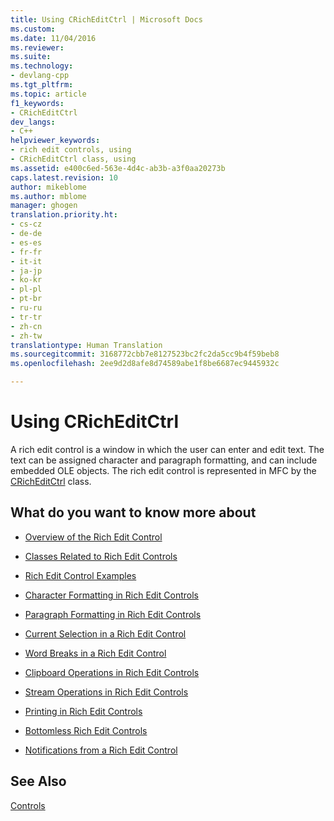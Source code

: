 ```yaml
---
title: Using CRichEditCtrl | Microsoft Docs
ms.custom: 
ms.date: 11/04/2016
ms.reviewer: 
ms.suite: 
ms.technology:
- devlang-cpp
ms.tgt_pltfrm: 
ms.topic: article
f1_keywords:
- CRichEditCtrl
dev_langs:
- C++
helpviewer_keywords:
- rich edit controls, using
- CRichEditCtrl class, using
ms.assetid: e400c6ed-563e-4d4c-ab3b-a3f0aa20273b
caps.latest.revision: 10
author: mikeblome
ms.author: mblome
manager: ghogen
translation.priority.ht:
- cs-cz
- de-de
- es-es
- fr-fr
- it-it
- ja-jp
- ko-kr
- pl-pl
- pt-br
- ru-ru
- tr-tr
- zh-cn
- zh-tw
translationtype: Human Translation
ms.sourcegitcommit: 3168772cbb7e8127523bc2fc2da5cc9b4f59beb8
ms.openlocfilehash: 2ee9d2d8afe8d74589abe1f8be6687ec9445932c

---
```

# Using CRichEditCtrl
A rich edit control is a window in which the user can enter and edit text. The text can be assigned character and paragraph formatting, and can include embedded OLE objects. The rich edit control is represented in MFC by the [CRichEditCtrl](../mfc/reference/cricheditctrl-class.md) class.  
  
## What do you want to know more about  
  
-   [Overview of the Rich Edit Control](../mfc/overview-of-the-rich-edit-control.md)  
  
-   [Classes Related to Rich Edit Controls](../mfc/classes-related-to-rich-edit-controls.md)  
  
-   [Rich Edit Control Examples](../mfc/rich-edit-control-examples.md)  
  
-   [Character Formatting in Rich Edit Controls](../mfc/character-formatting-in-rich-edit-controls.md)  
  
-   [Paragraph Formatting in Rich Edit Controls](../mfc/paragraph-formatting-in-rich-edit-controls.md)  
  
-   [Current Selection in a Rich Edit Control](../mfc/current-selection-in-a-rich-edit-control.md)  
  
-   [Word Breaks in a Rich Edit Control](../mfc/word-breaks-in-rich-edit-controls.md)  
  
-   [Clipboard Operations in Rich Edit Controls](../mfc/clipboard-operations-in-rich-edit-controls.md)  
  
-   [Stream Operations in Rich Edit Controls](../mfc/stream-operations-in-rich-edit-controls.md)  
  
-   [Printing in Rich Edit Controls](../mfc/printing-in-rich-edit-controls.md)  
  
-   [Bottomless Rich Edit Controls](../mfc/bottomless-rich-edit-controls.md)  
  
-   [Notifications from a Rich Edit Control](../mfc/notifications-from-a-rich-edit-control.md)  
  
## See Also  
 [Controls](../mfc/controls-mfc.md)




<!--HONumber=Jan17_HO2-->


